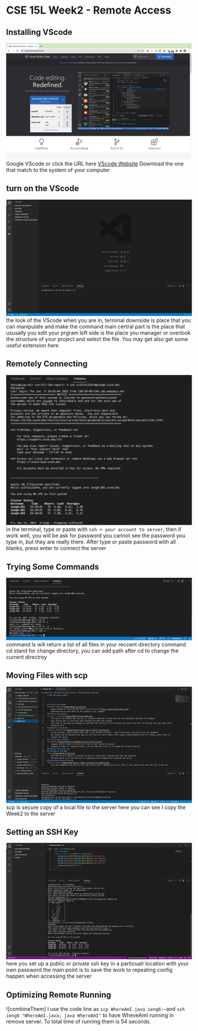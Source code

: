 # CSE 15L Week2 - Remote Access

## Installing VScode
![VScode website](images/Week2/vscode.png)
    Google VScode or click the URL here [VScode Website](https://code.visualstudio.com/)
    Download the one that match to the system of your computer
## turn on the VScode
![screen of VScode](images/Week2/vscode-page.png)
    the look of the VScode when you are in, terminal downside is place that you can manipulate and make the command
    main certral part is the place that ususally you edit your prgram
    left side is the place you manager or overlook the structure of your project and select the file. You may get also get some useful extension here 
## Remotely Connecting
![remote connecting](images/Week2/connecting-to-remote-running.png)
    in the terminal, type or paste with `ssh + your account to server`, then if work well, you will be ask for password
    you cannot see the password you type in, but they are really there. After type or paste password with all blanks, press enter to connect the server
## Trying Some Commands
![commands](images/Week2/use-cammand-such-as-ls-and-cd.png)
    command ls will return a list of all files in your reccent directory
    command cd stand for change directory, you can add path after cd to change the current directroy
## Moving Files with scp
![scp](images/Week2/scp.png)
    scp is secure copy of a local file to the server
    here you can see I copy the Week2 to the server
## Setting an SSH Key
![ssh](images/Week2/ssh.png)
    here you set up a public or private ssh key in a particualr location with your own password
    the main point is to save the work to repeating config happen when accessing the server
## Optimizing Remote Running
![combineThem]
    I use the code line as ``scp WhereAmI.java ieng6:~``and ``ssh ieng6 "WhereAmI.java; java WhereAmI"`` to have WheveAmI running in remove server. To total time of running them is 54 seconds.

